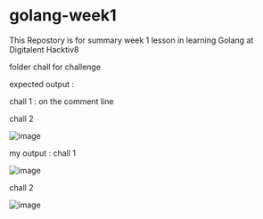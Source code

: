 ﻿# golang-week1

This Repostory is for summary week 1 lesson in learning Golang at Digitalent Hacktiv8

folder chall for challenge

expected output :

chall 1 :
on the comment line

chall 2

![image](https://user-images.githubusercontent.com/86141998/224609870-b5c2489c-f9af-4d4f-9f18-28a09f3ba617.png)





my output :
chall 1 

![image](https://user-images.githubusercontent.com/86141998/224609271-32d06b45-f915-4a9d-9a0b-56de0b0915fd.png)


chall 2 

![image](https://user-images.githubusercontent.com/86141998/224609644-e4ff14ac-fd56-42f7-b696-1a7dff2c330e.png)

